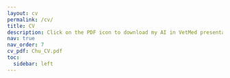 ```yaml
---
layout: cv
permalink: /cv/
title: CV
description: Click on the PDF icon to download my AI in VetMed presentations 👉
nav: true
nav_order: 7
cv_pdf: Chu_CV.pdf
toc:
  sidebar: left
---
```


